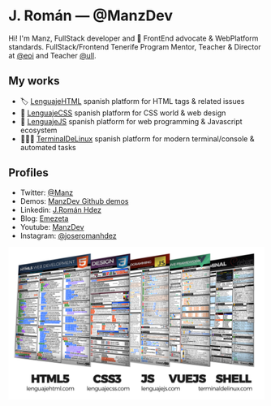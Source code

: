 # J. Román — @ManzDev

Hi! I'm Manz, FullStack developer and 🥑 FrontEnd advocate & WebPlatform standards. FullStack/Frontend Tenerife Program Mentor, Teacher & Director at [@eoi](https://twitter.com/eois) and Teacher [@ull](https://twitter.com/ull).

## My works

- 🏷️ [LenguajeHTML](https://lenguajehtml.com/) spanish platform for HTML tags & related issues
- 🎨 [LenguajeCSS](https://lenguajecss.com/) spanish platform for CSS world & web design
- 🤖 [LenguajeJS](https://lenguajejs.com/) spanish platform for web programming & Javascript ecosystem
- 👨🏽‍💻 [TerminalDeLinux](https://terminaldelinux.com) spanish platform for modern terminal/console & automated tasks

## Profiles

- Twitter: [@Manz](https://twitter.com/Manz)
- Demos: [ManzDev Github demos](https://manzdev.github.io/)
- Linkedin: [J.Román Hdez](https://www.linkedin.com/in/joseromanhdez/)
- Blog: [Emezeta](https://www.emezeta.com/)
- Youtube: [ManzDev](https://bit.ly/manzdev)
- Instagram: [@joseromanhdez](https://instagram.com/joseromanhdez)

[![FrontEnd Cheatsheets](https://raw.githubusercontent.com/ManzDev/manzdev/master/cheatsheets.png)](https://twitter.com/Manz/status/1275338301172600837)
